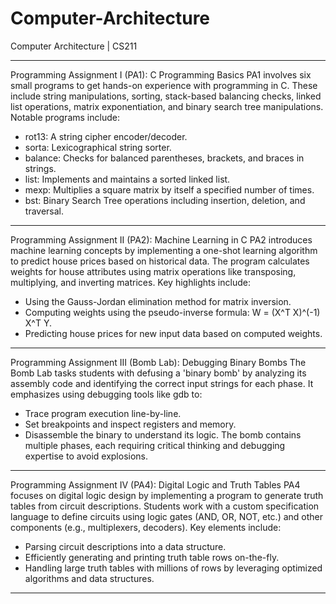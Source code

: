 # Computer-Architecture
Computer Architecture | CS211
_________________________________

Programming Assignment I (PA1): C Programming Basics
PA1 involves six small programs to get hands-on experience with programming in C. These include
string manipulations, sorting, stack-based balancing checks, linked list operations, matrix
exponentiation, and binary search tree manipulations. Notable programs include:
- rot13: A string cipher encoder/decoder.
- sorta: Lexicographical string sorter.
- balance: Checks for balanced parentheses, brackets, and braces in strings.
- list: Implements and maintains a sorted linked list.
- mexp: Multiplies a square matrix by itself a specified number of times.
- bst: Binary Search Tree operations including insertion, deletion, and traversal.

_________________________________

Programming Assignment II (PA2): Machine Learning in C
PA2 introduces machine learning concepts by implementing a one-shot learning algorithm to predict
house prices based on historical data. The program calculates weights for house attributes using
matrix operations like transposing, multiplying, and inverting matrices. Key highlights include:
- Using the Gauss-Jordan elimination method for matrix inversion.
- Computing weights using the pseudo-inverse formula: W = (X^T X)^(-1) X^T Y.
- Predicting house prices for new input data based on computed weights.

_________________________________

Programming Assignment III (Bomb Lab): Debugging Binary Bombs
The Bomb Lab tasks students with defusing a 'binary bomb' by analyzing its assembly code and
identifying the correct input strings for each phase. It emphasizes using debugging tools like gdb to:
- Trace program execution line-by-line.
- Set breakpoints and inspect registers and memory.
- Disassemble the binary to understand its logic.
The bomb contains multiple phases, each requiring critical thinking and debugging expertise to
avoid explosions.

_________________________________

Programming Assignment IV (PA4): Digital Logic and Truth Tables
PA4 focuses on digital logic design by implementing a program to generate truth tables from circuit
descriptions. Students work with a custom specification language to define circuits using logic gates
(AND, OR, NOT, etc.) and other components (e.g., multiplexers, decoders). Key elements include:
- Parsing circuit descriptions into a data structure.
- Efficiently generating and printing truth table rows on-the-fly.
- Handling large truth tables with millions of rows by leveraging optimized algorithms and data
structures.


_________________________________
